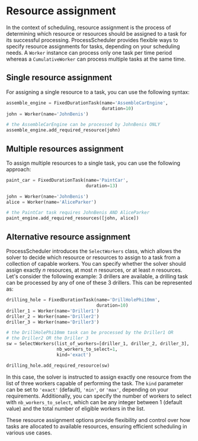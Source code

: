 # Resource assignment

In the context of scheduling, resource assignment is the process of determining which resource or resources should be assigned to a task for its successful processing. ProcessScheduler provides flexible ways to specify resource assignments for tasks, depending on your scheduling needs. A `Worker` instance can process only one task per time period whereas a `CumulativeWorker` can process multiple tasks at the same time.

## Single resource assignment

For assigning a single resource to a task, you can use the following syntax:

``` py
assemble_engine = FixedDurationTask(name='AssembleCarEngine',
                                    duration=10)
john = Worker(name='JohnBenis')

# the AssembleCarEngine can be processed by JohnBenis ONLY
assemble_engine.add_required_resource(john)
```

## Multiple resources assignment

To assign multiple resources to a single task, you can use the following approach:

``` py
paint_car = FixedDurationTask(name='PaintCar',
                              duration=13)

john = Worker(name='JohnBenis')
alice = Worker(name='AliceParker')

# the PaintCar task requires JohnBenis AND AliceParker
paint_engine.add_required_resources([john, alice])
```

## Alternative resource assignment

ProcessScheduler introduces the `SelectWorkers` class, which allows the solver to decide which resource or resources to assign to a task from a collection of capable workers. You can specify whether the solver should assign exactly $n$ resources, at most $n$ resources, or at least $n$ resources. Let's consider the following example: 3 drillers are available, a drilling task can be processed by any of one of these 3 drillers. This can be represented as:

``` py
drilling_hole = FixedDurationTask(name='DrillHolePhi10mm',
                                  duration=10)
driller_1 = Worker(name='Driller1')
driller_2 = Worker(name='Driller2')
driller_3 = Worker(name='Driller3')

# the DrillHolePhi10mm task can be processed by the Driller1 OR
# the Driller2 OR the Driller 3
sw = SelectWorkers(list_of_workers=[driller_1, driller_2, driller_3],
                   nb_workers_to_select=1,
                   kind='exact')

drilling_hole.add_required_resource(sw)
```

In this case, the solver is instructed to assign exactly one resource from the list of three workers capable of performing the task. The `kind` parameter can be set to `'exact'` (default), `'min'`, or `'max'`, depending on your requirements. Additionally, you can specify the number of workers to select with `nb_workers_to_select`, which can be any integer between 1 (default value) and the total number of eligible workers in the list.

These resource assignment options provide flexibility and control over how tasks are allocated to available resources, ensuring efficient scheduling in various use cases.
